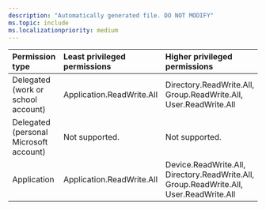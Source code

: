 ```yaml
---
description: "Automatically generated file. DO NOT MODIFY"
ms.topic: include
ms.localizationpriority: medium
---
```


|Permission type|Least privileged permissions|Higher privileged permissions|
|:---|:---|:---|
|Delegated (work or school account)|Application.ReadWrite.All|Directory.ReadWrite.All, Group.ReadWrite.All, User.ReadWrite.All|
|Delegated (personal Microsoft account)|Not supported.|Not supported.|
|Application|Application.ReadWrite.All|Device.ReadWrite.All, Directory.ReadWrite.All, Group.ReadWrite.All, User.ReadWrite.All|

